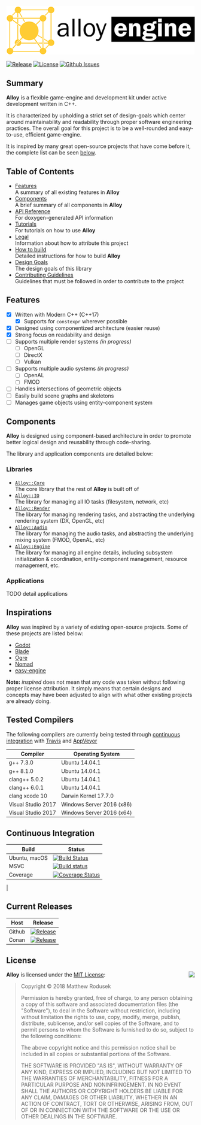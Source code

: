 ![Alloy Engine](doc/src/images/alloy-logo.png)

[![Release](https://img.shields.io/github/release/bitwizeshift/Alloy.svg)](https://github.com/bitwizeshift/Alloy/releases/latest)
[![License](https://img.shields.io/badge/license-MIT-blue.svg)](https://raw.githubusercontent.com/bitwizeshift/Alloy/master/LICENSE)
[![Github Issues](https://img.shields.io/github/issues/bitwizeshift/Alloy.svg)](https://github.com/bitwizeshift/Alloy/issues)

## <a name="summary"></a>Summary

**Alloy** is a flexible game-engine and development kit under active
development written in C++.

It is characterized by upholding a strict set of design-goals which
center around maintainability and readability through proper
software engineering practices. The overall goal for this project
is to be a well-rounded and easy-to-use, efficient game-engine.

It is inspired by many great open-source projects that
have come before it, the complete list can be seen
[below](#inspirations).

## Table of Contents

* [Features](#features) \
  A summary of all existing features in **Alloy**
* [Components](#components) \
  A brief summary of all components in **Alloy**
* [API Reference](https://bitwizeshift.github.io/alloy/api/latest/manual.html) \
  For doxygen-generated API information
* [Tutorials](https://bitwizeshift.github.io/alloy/api/latest/tutorials.html) \
  For tutorials on how to use **Alloy**
* [Legal](doc/legal.md) \
  Information about how to attribute this project
* [How to build](doc/building.md) \
  Detailed instructions for how to build **Alloy**
* [Design Goals](doc/design-goals.md) \
  The design goals of this library
* [Contributing Guidelines](.github/CONTRIBUTING.md) \
  Guidelines that must be followed in order to contribute to the project

## <a name="features"></a>Features

* [x] Written with Modern C++ (C++17)
  * [x] Supports for `constexpr` wherever possible
* [x] Designed using componentized architecture (easier reuse)
* [x] Strong focus on readability and design
* [ ] Supports multiple render systems _(in progress)_
  * [ ] OpenGL
  * [ ] DirectX
  * [ ] Vulkan
* [ ] Supports multiple audio systems _(in progress)_
  * [ ] OpenAL
  * [ ] FMOD
* [ ] Handles intersections of geometric objects
* [ ] Easily build scene graphs and skeletons
* [ ] Manages game objects using entity-component system

## <a name="components"></a>Components

**Alloy** is designed using component-based architecture in order to promote
better logical design and reusability through code-sharing.

The library and application components are detailed below:

### Libraries

* [`Alloy::Core`](lib/alloy-core/README.md) \
  The core library that the rest of **Alloy** is built off of
* [`Alloy::IO`](lib/alloy-io/README.md) \
  The library for managing all IO tasks (filesystem, network, etc)
* [`Alloy::Render`](lib/alloy-render/README.md) \
  The library for managing rendering tasks, and abstracting the
  underlying rendering system (DX, OpenGL, etc)
* [`Alloy::Audio`](lib/alloy-audio/README.md) \
  The library for managing the audio tasks, and abstracting the
  underlying mixing system (FMOD, OpenAL, etc)
* [`Alloy::Engine`](lib/alloy-engine/README.md) \
  The library for managing all engine details, including subsystem
  initialization & coordination, entity-component management,
  resource management, etc.

### Applications

TODO detail applications

## <a name="inspirations"></a>Inspirations

**Alloy** was inspired by a variety of existing open-source projects.
Some of these projects are listed below:

- [Godot](https://github.com/godotengine/godot)
- [Blade](https://github.com/crazii/blade)
- [Ogre](https://github.com/OGRECave/ogre/pulls)
- [Nomad](https://github.com/taurheim/NomadECS)
- [easy-engine](https://github.com/callebstrom/easy-engine)

**Note:** _inspired_ does not mean that any code was taken without following
proper license attribution. It simply means that certain designs and concepts
may have been adjusted to align with what other existing projects are
already doing.

## <a name="tested-compilers"></a>Tested Compilers

The following compilers are currently being tested through
[continuous integration](#continuous-integration) with
[Travis](https://travis-ci.com/bitwizeshift/Alloy) and
[AppVeyor](https://ci.appveyor.com/project/bitwizeshift/Alloy/)

| Compiler              | Operating System                   |
|-----------------------|------------------------------------|
| g++ 7.3.0             | Ubuntu 14.04.1                     |
| g++ 8.1.0             | Ubuntu 14.04.1                     |
| clang++ 5.0.2         | Ubuntu 14.04.1                     |
| clang++ 6.0.1         | Ubuntu 14.04.1                     |
| clang xcode 10        | Darwin Kernel 17.7.0               |
| Visual Studio 2017    | Windows Server 2016 (x86)          |
| Visual Studio 2017    | Windows Server 2016 (x64)          |

## <a name="continuous-integration"></a>Continuous Integration

| **Build**     | **Status**      |
|---------------|-----------------|
| Ubuntu, macOS | [![Build Status](https://travis-ci.com/bitwizeshift/Alloy.svg?branch=master)](https://travis-ci.com/bitwizeshift/Alloy) |
| MSVC          | [![Build status](https://ci.appveyor.com/api/projects/status/ou5sraydky6tjxv9?svg=true)](https://ci.appveyor.com/project/bitwizeshift/alloy) |
| Coverage      | [![Coverage Status](https://coveralls.io/repos/github/bitwizeshift/Alloy/badge.svg?branch=master)](https://coveralls.io/github/bitwizeshift/Alloy?branch=master)
 |


## <a name="packaging"></a>Current Releases

| **Host**            | **Release**      |
|---------------------|------------------|
| Github              | [![Release](https://img.shields.io/github/release/bitwizeshift/Alloy.svg)](https://github.com/bitwizeshift/Alloy/releases/latest) |
| Conan               | [![Release](https://img.shields.io/github/release/bitwizeshift/Alloy.svg)](#)

## <a name="license"></a>License

<img align="right" src="http://opensource.org/trademarks/opensource/OSI-Approved-License-100x137.png">

**Alloy** is licensed under the
[MIT License](http://opensource.org/licenses/MIT):

> Copyright &copy; 2018 Matthew Rodusek
>
> Permission is hereby granted, free of charge, to any person obtaining a copy
> of this software and associated documentation files (the "Software"), to deal
> in the Software without restriction, including without limitation the rights
> to use, copy, modify, merge, publish, distribute, sublicense, and/or sell
> copies of the Software, and to permit persons to whom the Software is
> furnished to do so, subject to the following conditions:
>
> The above copyright notice and this permission notice shall be included in all
> copies or substantial portions of the Software.
>
> THE SOFTWARE IS PROVIDED "AS IS", WITHOUT WARRANTY OF ANY KIND, EXPRESS OR
> IMPLIED, INCLUDING BUT NOT LIMITED TO THE WARRANTIES OF MERCHANTABILITY,
> FITNESS FOR A PARTICULAR PURPOSE AND NONINFRINGEMENT. IN NO EVENT SHALL THE
> AUTHORS OR COPYRIGHT HOLDERS BE LIABLE FOR ANY CLAIM, DAMAGES OR OTHER
> LIABILITY, WHETHER IN AN ACTION OF CONTRACT, TORT OR OTHERWISE, ARISING FROM,
> OUT OF OR IN CONNECTION WITH THE SOFTWARE OR THE USE OR OTHER DEALINGS IN THE
> SOFTWARE.
